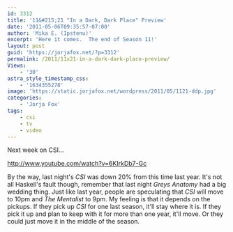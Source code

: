 ```yaml
---
id: 3312
title: '11&#215;21 "In a Dark, Dark Place" Preview'
date: '2011-05-06T09:35:57-07:00'
author: 'Mika E. (Ipstenu)'
excerpt: 'Here it comes.  The end of Season 11!'
layout: post
guid: 'https://jorjafox.net/?p=3312'
permalink: /2011/11x21-in-a-dark-dark-place-preview/
Views:
    - '30'
astra_style_timestamp_css:
    - '1634355278'
image: 'https://static.jorjafox.net/wordpress/2011/05/1121-ddp.jpg'
categories:
    - 'Jorja Fox'
tags:
    - csi
    - tv
    - video
---
```


Next week on CSI...

http://www.youtube.com/watch?v=6KIrkDb7-Gc

By the way, last night's <em>CSI</em> was down 20% from this time last year.  It's not all Haskell's fault though, remember that last night <em>Greys Anatomy</em> had a big wedding thing.  Just like last year, people are speculating that <em>CSI</em> will move to 10pm and <em>The Mentalist</em> to 9pm.  My feeling is that it depends on the pickups.  If they pick up <em>CSI</em> for one last season, it'll stay where it is.  If they pick it up and plan to keep with it for more than one year, it'll move.  Or they could just move it in the middle of the season.
